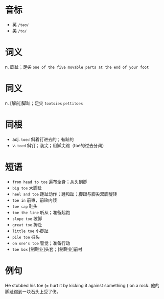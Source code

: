 # 音标

- 英 `/təʊ/`
- 美 `/to/`

# 词义

n. 脚趾；足尖
`one of the five movable parts at the end of your foot`

# 同义

n. [解剖]脚趾；足尖
`tootsies` `pettitoes`

# 同根

- adj. `toed` 斜着钉进去的；有趾的
- v. `toed` 斜钉；装尖；用脚尖踢（toe的过去分词）

# 短语

- `from head to toe` 遍布全身；从头到脚
- `big toe` 大脚趾
- `heel and toe` 踵趾动作；踵和趾；脚跟与脚尖双脚旋转
- `toe in` 前束，前轮内倾
- `toe cap` 鞋头
- `toe the line` 听从；准备起跑
- `slope toe` 坡脚
- `great toe` 拇趾
- `little toe` 小脚趾
- `pile toe` 桩头
- `on one's toe` 警觉；准备行动
- `toe box` [制鞋业]头套；[制鞋业]前衬

# 例句

He stubbed his toe (= hurt it by kicking it against something ) on a rock.
他的脚趾踢到一块石头上受了伤。


